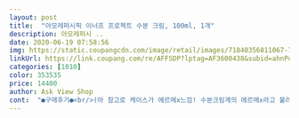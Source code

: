 ```yaml
---
layout: post 
title:  "아모레퍼시픽 이너프 프로젝트 수분 크림, 100ml, 1개" 
description: 아모레퍼시 ..
date: 2020-06-19 07:58:56 
img: https://static.coupangcdn.com/image/retail/images/71840356811067-76f717a3-6338-4c47-8d55-e4e65e1d6f99.jpg 
linkUrl: https://link.coupang.com/re/AFFSDP?lptag=AF3600438&subid=ahnPublicAsk&pageKey=1593452125&itemId=2722409890&vendorItemId=70712625047&traceid=V0-113-65341b7ce59343f5 
categories: [1010] 
color: 353535 
price: 14400 
author: Ask View Shop 
cont:  "●구매후기●<br/>(아 참고로 케이스가 에르메x느낌! 수분크림계의 에르메x라고 불려도 좋을듯ㅎ)<br/>(오후에 주문했는데 당일 밤도착 덤!!)<br/>가격 : ☆☆☆☆☆<br/>건성피부는 화장전에 사용하셔도 될듯해요!<br/>국민 수분크림 키x 울트라 훼이셜 크림만큼 보습감이 있어서 좋아요<br/>끈적거림 없이 마무리되고<br/>너무 유분감이 많지도 적지도 않고 촉촉!!<br/>도전해보려합니다!<br/>디자인 :☆☆☆☆☆<br/>모든 피부 타입에 수분을 채워줄 수 있겟다고 생각한 수분크림!<br/>무엇보다 기분나쁘게 끈적임이 없고,<br/>무엇보다 수분크림답게 촉촉!<br/>밀리지 않고 바르는 족족 흡수가 잘 되고 아침에 일어났을 때까지도 건조하지 않았어요<br/>발림성 : ☆☆☆☆☆<br/>배송만족도 : ☆☆☆☆☆<br/>부담없이 데일리로 사용하기 딱!<br/>브랜드검색을 또 해보니 수분크림말고 스킨, 에센스, 클렌징 등도 있어서<br/>비건이라는 것도 너무 마음에 들고, 가격대도 높지않아서 구매해봤습니다!<br/>상자 디자인도 깔끔하고 Enough is enough라고 써있는 문구가 인상적이더라구요!<br/>새로 수분크림 샀으니 보습력이 어떤가 보려고 평소보다 단계를 줄여서 이 제품 하나만 여러 번 발라봤는데<br/>속건조를 싸악 없애주고, 깊은 보습으로 촉촉하게 해주네요.<br/><br/>속에는 보습이 된느낌!<br/>수분 : ☆☆☆☆☆<br/>아모레퍼시픽 이너프 프로젝트 수분크림 쿠폰할인할 때 저렴하게 장만해서 굿굿!!<br/>아모레퍼시픽에서 새로 출시한 이너프 프로젝트 수분크림!<br/>이 제품을 막 바르고 나서도 빨개지지가 않네요 :)<br/>이거 한 번 써봐 남녀공용이야 했더니 한 번 써보고 남편 화장대로 직행했네요 ㅋㅋ<br/>저는 피부가 복합성이라 부분부분 건조해 화장품을 여러 개를 여러 번 덧바르는 편인데<br/>제품디자인이 깔끔해서 화장대에 올려놓기만해도 예쁜 것 같아요.<br/><br/>제형도 가벼워 여름에 쓰기 딱 좋은 수분 크림이라 잘 산 것 같아요!<br/>중성 피부가 쓰면 유수분 밸런스가 잘맞는 크림일거 같고,<br/>지금 인터넷으로 후기 쓰는 거 남편이 옆에서 보길래<br/>지성피부도 밤에 쓰는 크림으로 나쁘지 않을 듯!<br/>처음보는 브랜드인데, 아모레퍼시픽이라고 써있어서 믿고 구매했어요.<br/><br/>쿠팡 구경하다가 에센스랑 수분 크림 함께 주문했어요<br/>피부 속 건조는 수분 공급 부족  and amp; 약해진 피부장벽이 원인인데요.<br/><br/>피부가 희고 예민한 편이라 화장품 바른 직후에 얼굴이 좀 붉어지는데<br/>피부에 발랐을 때 확실히 광이 돌고<br/>한번 사용해봤지만 순한느낌에다가 제형도 쫀득쫀득했어요.<br/><br/>향도 강하지않고 은은했구요.<br/><br/>향취 : ☆☆☆☆<br/>" 
---
```

